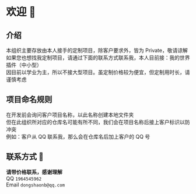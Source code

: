 # 欢迎 👋

## 介绍
本组织主要存放由本人接手的定制项目，除客户要求外，皆为 Private，敬请谅解  
如果您也想找我定制项目，请通过下面的联系方式联系我，本人目前接：我的世界插件（中小型）  
因目前以学业为主，所以不接大型项目。虽定制价格较为便宜，但定制用时长，请谨慎考虑

## 项目命名规则
在开发前会询问客户项目名称，以此名称创建本地文件夹  
但在此组织所对应的仓库名可能有所不同，我们会在项目名称后接上客户标识以防冲突  
例如：客户从 QQ 联系我，那么会在仓库名后加上客户的 QQ 号

## 联系方式 🤙
**请带价格联系，感谢理解**  
QQ `1964545962`  
Email `dongshaonb@qq.com`
